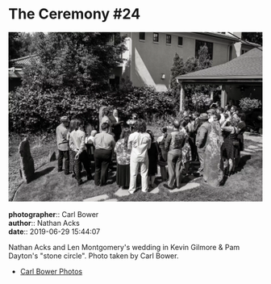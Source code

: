 # The Ceremony #24

![Nathan Acks and Len Montgomery's wedding in Kevin Gilmore and Pam Dayton's "stone circle"](assets/2019-06-29-set-1-the-ceremony-24.webp)

**photographer**:: Carl Bower  
**author**:: Nathan Acks  
**date**:: 2019-06-29 15:44:07

Nathan Acks and Len Montgomery's wedding in Kevin Gilmore & Pam Dayton's "stone circle". Photo taken by Carl Bower.

* [Carl Bower Photos](https://carlbowerphotos.com)
